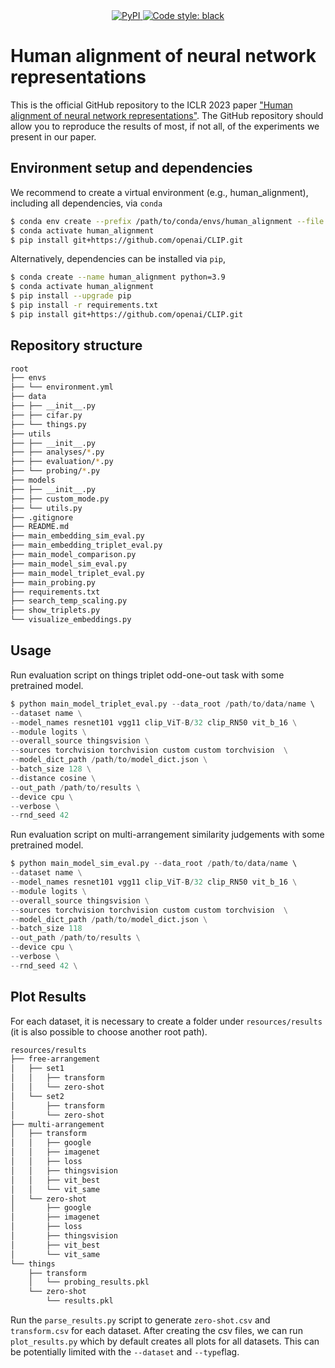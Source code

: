 <div align="center">
    <a href="https://github.com/LukasMut/human_alignment/blob/main" rel="nofollow">
        <img src="https://img.shields.io/badge/python-3.8%20%7C%203.9-blue.svg" alt="PyPI" />
    </a>
    <a href="https://github.com/psf/black" rel="nofollow">
        <img src="https://img.shields.io/badge/code%20style-black-000000.svg" alt="Code style: black" />
    </a>
</div>

# Human alignment of neural network representations

This is the official GitHub repository to the ICLR 2023 paper ["Human alignment of neural network representations"](https://arxiv.org/abs/2211.01201). The GitHub repository should allow you to reproduce the results of most, if not all, of the experiments we present in our paper.

## Environment setup and dependencies

We recommend to create a virtual environment (e.g., human_alignment), including all dependencies, via `conda`

```bash
$ conda env create --prefix /path/to/conda/envs/human_alignment --file envs/environment.yml
$ conda activate human_alignment
$ pip install git+https://github.com/openai/CLIP.git
```

Alternatively, dependencies can be installed via `pip`,

```bash
$ conda create --name human_alignment python=3.9
$ conda activate human_alignment
$ pip install --upgrade pip
$ pip install -r requirements.txt
$ pip install git+https://github.com/openai/CLIP.git
```

## Repository structure

```bash
root
├── envs
├── └── environment.yml
├── data
├── ├── __init__.py
├── ├── cifar.py
├── └── things.py
├── utils
├── ├── __init__.py
├── ├── analyses/*.py
├── ├── evaluation/*.py
├── └── probing/*.py
├── models
├── ├── __init__.py
├── ├── custom_mode.py
├── └── utils.py
├── .gitignore
├── README.md
├── main_embedding_sim_eval.py
├── main_embedding_triplet_eval.py
├── main_model_comparison.py
├── main_model_sim_eval.py
├── main_model_triplet_eval.py
├── main_probing.py
├── requirements.txt
├── search_temp_scaling.py
├── show_triplets.py
└── visualize_embeddings.py
```

## Usage

Run evaluation script on things triplet odd-one-out task with some pretrained model.

```python
$ python main_model_triplet_eval.py --data_root /path/to/data/name \ 
--dataset name \
--model_names resnet101 vgg11 clip_ViT-B/32 clip_RN50 vit_b_16 \
--module logits \
--overall_source thingsvision \
--sources torchvision torchvision custom custom torchvision  \
--model_dict_path /path/to/model_dict.json \
--batch_size 128 \
--distance cosine \
--out_path /path/to/results \
--device cpu \
--verbose \
--rnd_seed 42
```

Run evaluation script on multi-arrangement similarity judgements with some pretrained model.

```python
$ python main_model_sim_eval.py --data_root /path/to/data/name \ 
--dataset name \
--model_names resnet101 vgg11 clip_ViT-B/32 clip_RN50 vit_b_16 \
--module logits \
--overall_source thingsvision \
--sources torchvision torchvision custom custom torchvision  \
--model_dict_path /path/to/model_dict.json \
--batch_size 118 
--out_path /path/to/results \
--device cpu \
--verbose \
--rnd_seed 42 \
```

## Plot Results

For each dataset, it is necessary to create a folder under `resources/results` (it is also possible to choose another
root path).

```bash
resources/results
├── free-arrangement
│   ├── set1
│   │   ├── transform
│   │   └── zero-shot
│   └── set2
│       ├── transform
│       └── zero-shot
├── multi-arrangement
│   ├── transform
│   │   ├── google
│   │   ├── imagenet
│   │   ├── loss
│   │   ├── thingsvision
│   │   ├── vit_best
│   │   └── vit_same
│   └── zero-shot
│       ├── google
│       ├── imagenet
│       ├── loss
│       ├── thingsvision
│       ├── vit_best
│       └── vit_same
└── things
    ├── transform
    │   └── probing_results.pkl
    └── zero-shot
        └── results.pkl

```

Run the `parse_results.py` script to generate `zero-shot.csv` and `transform.csv` for each dataset. After creating the
csv files, we can run `plot_results.py` which by default creates all plots for all datasets. This can be potentially
limited with the `--dataset` and `--type`flag.

